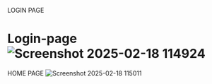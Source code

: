 LOGIN PAGE
# Login-page![Screenshot 2025-02-18 114924](https://github.com/user-attachments/assets/9b129500-17a2-4d96-970d-88dfdfd186b5)
HOME PAGE
![Screenshot 2025-02-18 115011](https://github.com/user-attachments/assets/f423282e-5a09-41ff-b3e8-49bad1832683)
